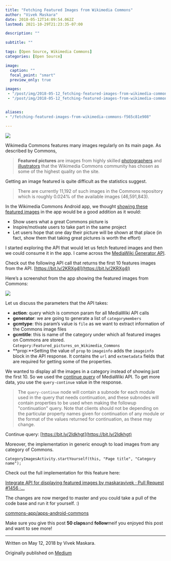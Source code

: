 ```yaml
---
title: "Fetching Featured Images from Wikimedia Commons"
author: "Vivek Maskara"
date: 2018-05-12T14:09:54.062Z
lastmod: 2021-10-29T21:23:35-07:00

description: ""

subtitle: ""

tags: [Open Source, Wikimedia Commons]
categories: [Open Source]

image:
  caption: ""
  focal_point: "smart"
  preview_only: true

images:
 - "/post/img/2018-05-12_fetching-featured-images-from-wikimedia-commons_0.jpeg"
 - "/post/img/2018-05-12_fetching-featured-images-from-wikimedia-commons_1.jpeg"


aliases:
- "/fetching-featured-images-from-wikimedia-commons-f565c81e908"

---
```


![](/post/img/2018-05-12_fetching-featured-images-from-wikimedia-commons_0.jpeg#layoutTextWidth)

Wikimedia Commons features many images regularly on its main page. As described by Commons,

> **Featured pictures** are images from highly skilled [photographers](https://commons.wikimedia.org/wiki/Commons:Meet_our_photographers "Commons:Meet our photographers") and [illustrators](https://commons.wikimedia.org/wiki/Commons:Meet_our_illustrators "Commons:Meet our illustrators") that the Wikimedia Commons community has chosen as some of the highest quality on the site.

Getting an image featured is quite difficult as the statistics suggest.

> There are currently 11,192 of such images in the Commons repository which is roughly 0.024% of the available images (46,591,843).

In the Wikimedia Commons Android app, we thought [showing these featured images](https://github.com/commons-app/apps-android-commons/issues/324) in the app would be a good addition as it would:

- Show users what a great Commons picture is
- Inspire/motivate users to take part in the same project
- Let users hope that one day their picture will be shown at that place (in fact, show them that taking great pictures is worth the effort)

I started exploring the API that would let us fetch featured images and then we could consume it in the app. I came across the [MediaWiki Generator API](https://commons.wikimedia.org/w/api.php?action=help&modules=query).

Check out the following API call that returns the first 10 features images from the API. [https://bit.ly/2KRXg4l](https://bit.ly/2KRXg4l)

Here’s a screenshot from the app showing the featured images from Commons:

![](/post/img/2018-05-12_fetching-featured-images-from-wikimedia-commons_1.jpeg#layoutTextWidth)

Let us discuss the parameters that the API takes:

- **action**: query which is common param for all MediaWiki API calls
- **generator**: we are going to generate a list of `categorymembers`
- **gcmtype**: this param’s value is `file` as we want to extract information of the Commons image files
- **gcmtitle**: this is name of the category under which all featured images on Commons are stored. `Category:Featured_pictures_on_Wikimedia_Commons`
- **prop:**Setting the value of `prop` to `imageinfo` adds the `imageinfo` block in the API response. It contains the `url` and `extmetadata` fields that are required for getting some of the properties.

We wanted to display all the images in a category instead of showing just the first 10. So we used the [continue query](https://www.mediawiki.org/wiki/API:Raw_query_continue) of MediaWiki API. To get more data, you use the `query-continue` value in the response.

> The `query-continue` node will contain a subnode for each module used in the query that needs continuation, and these subnodes will contain properties to be used when making the followup "continuation" query. Note that clients should not be depending on the particular property names given for continuation of any module or the format of the values returned for continuation, as these may change.

Continue query: [https://bit.ly/2Idkhgt](https://bit.ly/2Idkhgt)

Moreover, the implementation in generic enough to load images from any category of Commons.

```
CategoryImagesActivity.startYourself(this, "Page title", "Category name");
```

Check out the full implementation for this feature here:

[Integrate API for displaying featured images by maskaravivek · Pull Request #1456 ·…](https://github.com/commons-app/apps-android-commons/pull/1456 "https://github.com/commons-app/apps-android-commons/pull/1456")

The changes are now merged to master and you could take a pull of the code base and run it for yourself. :)

[commons-app/apps-android-commons](https://github.com/commons-app/apps-android-commons/ "https://github.com/commons-app/apps-android-commons/")

Make sure you give this post **50 claps**and **follow**meif you enjoyed this post and want to see more!

* * *
Written on May 12, 2018 by Vivek Maskara.

Originally published on [Medium](https://medium.com/@maskaravivek/fetching-featured-images-from-wikimedia-commons-f565c81e908)
